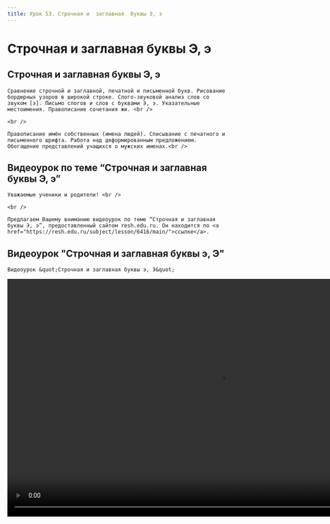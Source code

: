 ```yaml
---
title: Урок 53. Строчная и  заглавная  буквы Э, э
---
```


# Строчная и  заглавная  буквы Э, э

## Строчная и заглавная буквы Э, э

<p>
	Сравнение строчной и заглавной, печатной и письменной букв. Рисование бордюрных узоров в широкой строке. Слого-звуковой анализ слов со звуком [э]. Письмо слогов и слов с буквами Э, э. Указательные местоимения. Правописание сочетания жи. <br />
</p>
<p>
	<br />
</p>
<p>
	Правописание имён собственных (имена людей). Списывание с печатного и письменного шрифта. Работа над деформированным предложением. Обогащение представлений учащихся о мужских именах.<br />
</p>

## Видеоурок по теме “Строчная и заглавная буквы Э, э”

<p>
	Уважаемые ученики и родители! <br /> 
</p>
<p>
	<br /> 
</p>
<p>
	Предлагаем Вашему вниманию видеоурок по теме “Строчная и заглавная буквы Э, э”, предоставленный сайтом resh.edu.ru. Он находится по <a href="https://resh.edu.ru/subject/lesson/6416/main/">ссылке</a>.
</p>

## Видеоурок "Строчная и заглавная буквы э, Э"

<p>
	Видеоурок &quot;Строчная и заглавная буквы э, Э&quot;
</p>


<video width="960" height="540" controls>
  <source src="https://vod-progressive.akamaized.net/exp=1667466185~acl=%2Fvimeo-prod-skyfire-std-us%2F01%2F444%2F13%2F327224297%2F1281521818.mp4~hmac=882b1501bd7ab2c1ab5e19c367aa85e65847ad914118434b263c68815bd5cbf2/vimeo-prod-skyfire-std-us/01/444/13/327224297/1281521818.mp4" type="video/mp4">
Your browser does not support the video tag.
</video>
